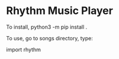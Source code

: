 Rhythm Music Player
===================

To install,
python3 -m pip install .

To use, go to songs directory, type:

import rhythm

